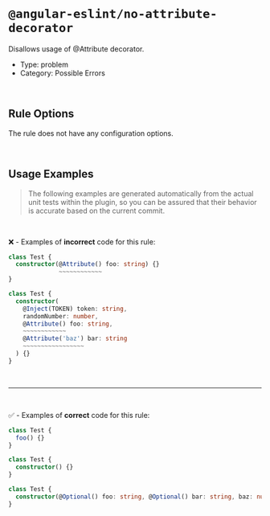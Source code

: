 <!--

  DO NOT EDIT.

  This markdown file was autogenerated using a mixture of the following files as the source of truth for its data:
  - ../../src/rules/no-attribute-decorator.ts
  - ../../tests/rules/no-attribute-decorator/cases.ts

  In order to update this file, it is therefore those files which need to be updated, as well as potentially the generator script:
  - ../../../../tools/scripts/generate-rule-docs.ts

-->

# `@angular-eslint/no-attribute-decorator`

Disallows usage of @Attribute decorator.

- Type: problem
- Category: Possible Errors

<br>

## Rule Options

The rule does not have any configuration options.

<br>

## Usage Examples

> The following examples are generated automatically from the actual unit tests within the plugin, so you can be assured that their behavior is accurate based on the current commit.

<br>

❌ - Examples of **incorrect** code for this rule:

```ts
class Test {
  constructor(@Attribute() foo: string) {}
              ~~~~~~~~~~~~
}
```

```ts
class Test {
  constructor(
    @Inject(TOKEN) token: string,
    randomNumber: number,
    @Attribute() foo: string,
    ~~~~~~~~~~~~
    @Attribute('baz') bar: string
    ~~~~~~~~~~~~~~~~~
  ) {}
}
```

<br>

---

<br>

✅ - Examples of **correct** code for this rule:

```ts
class Test {
  foo() {}
}
```

```ts
class Test {
  constructor() {}
}
```

```ts
class Test {
  constructor(@Optional() foo: string, @Optional() bar: string, baz: number) {}
}
```

